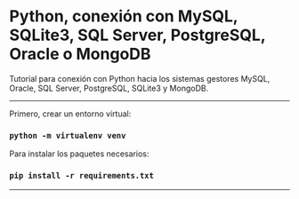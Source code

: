 
# Python, conexión con MySQL, SQLite3, SQL Server, PostgreSQL, Oracle o MongoDB

Tutorial para conexión con Python hacia los sistemas gestores MySQL, Oracle, SQL Server, PostgreSQL, SQLite3 y MongoDB.

<hr/>

Primero, crear un entorno virtual:
### `python -m virtualenv venv`

Para instalar los paquetes necesarios:
### `pip install -r requirements.txt`

<hr/>